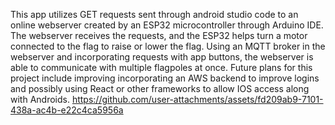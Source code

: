 This app utilizes GET requests sent through android studio code to an online webserver created by an ESP32 microcontroller through Arduino IDE. The webserver receives the requests, and the ESP32 helps turn a motor connected to the flag to raise or lower the flag. Using an MQTT broker in the webserver and incorporating requests with app buttons, the webserver is able to communicate with multiple flagpoles at once. Future plans for this project include improving incorporating an AWS backend to improve logins and possibly using React or other frameworks to allow IOS access along with Androids.
https://github.com/user-attachments/assets/fd209ab9-7101-438a-ac4b-e22c4ca5956a

